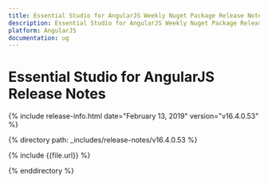 ```yaml
---
title: Essential Studio for AngularJS Weekly Nuget Package Release Notes  
description: Essential Studio for AngularJS Weekly Nuget Package Release Notes  
platform: AngularJS
documentation: ug
---
```


# Essential Studio for AngularJS  Release Notes  

{% include release-info.html date="February 13, 2019"  version="v16.4.0.53" %} 


{% directory path: _includes/release-notes/v16.4.0.53 %}

{% include {{file.url}} %}

{% enddirectory %}